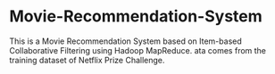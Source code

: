 # Movie-Recommendation-System
This is a Movie Recommendation System based on Item-based Collaborative Filtering using Hadoop MapReduce.
ata comes from the training dataset of Netflix Prize Challenge.
